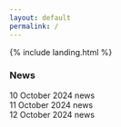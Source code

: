 ```yaml
---
layout: default
permalink: /
---
```


{% include landing.html %}
<br>
<h3>News</h3>
<div id="newsContent">
    <ul style="list-style-type: none; padding-left: 0;">
        <li>
            <hr style="display: none;" id="line1">
            <i class="fas fa-chevron-down" onclick="toggleDescription('desc1', this)" style="cursor: pointer;"></i>
            10 October 2024 news
            <div id="desc1" style="display: none; margin-left: 20px;">
                * description for 10 October 2024 news
            </div>
        </li>
        <li>
            <hr style="display: none;" id="line2">
            <i class="fas fa-chevron-down" onclick="toggleDescription('desc2', this)" style="cursor: pointer;"></i>
            11 October 2024 news
            <div id="desc2" style="display: none; margin-left: 20px;">
                * description for 11 October 2024 news
            </div>
        </li>
        <li>
            <hr style="display: none;" id="line3">
            <i class="fas fa-chevron-down" onclick="toggleDescription('desc3', this)" style="cursor: pointer;"></i>
            12 October 2024 news
            <div id="desc3" style="display: none; margin-left: 20px;">
                * description for 12 October 2024 news
            </div>
        </li>
    </ul>
</div>

<script>
    function toggleDescription(descId, icon) {
        var description = document.getElementById(descId);
        var line = document.getElementById("line" + descId.slice(-1)); // To match the line with the description

        if (description.style.display === "none") {
            description.style.display = "block";
            line.style.display = "block";
            icon.classList.remove('fa-chevron-down');
            icon.classList.add('fa-chevron-up');
        } else {
            description.style.display = "none";
            line.style.display = "none";
            icon.classList.remove('fa-chevron-up');
            icon.classList.add('fa-chevron-down');
        }
    }
</script>

<br> 